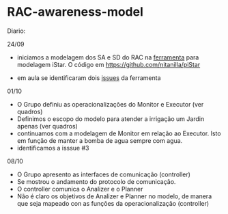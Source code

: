 # RAC-awareness-model

Diario:

24/09
- iniciamos a modelagem dos SA e SD do RAC na [ferramenta](http://www.inf.puc-rio.br/~rportugal/piStar/tool/) para modelagem iStar. O código em  https://github.com/nitanilla/piStar

- em aula se identificaram dois [issues](https://github.com/nitanilla/RAC-awareness-model/issues) da ferramenta

01/10
- O Grupo definiu as operacionalizações do Monitor e Executor (ver quadros)
- Definimos o escopo do modelo para atender a irrigação um Jardin apenas (ver quadros)
- continuamos com a modelagem de Monitor em relação ao Executor. Isto em função de manter a bomba de agua sempre com agua. 
- identificamos a isssue #3

08/10
- O Grupo apresento as interfaces de comunicação (controller) 
- Se mostrou o andamento do protocolo de comunicação.
- O controller comunica o Analizer e o Planner
- Não é claro os objetivos de Analizer e Planner no modelo, de manera que seja mapeado con as funções da operacionalização (controller)
